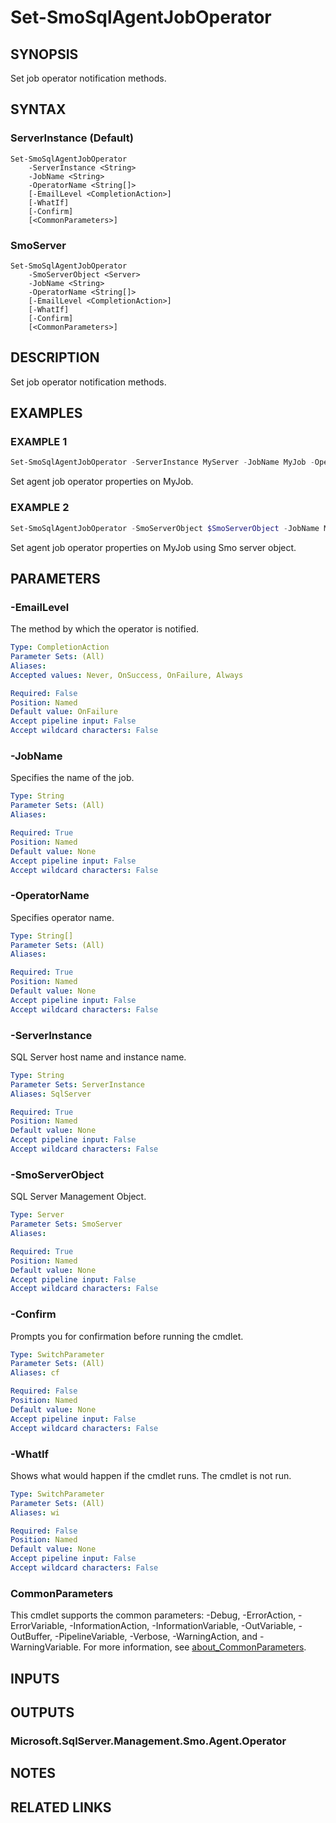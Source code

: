 ﻿---
external help file: SQLServerAgentTools-help.xml
Module Name: SQLServerAgentTools
online version:
schema: 2.0.0
---

# Set-SmoSqlAgentJobOperator

## SYNOPSIS
Set job operator notification methods.

## SYNTAX

### ServerInstance (Default)
```
Set-SmoSqlAgentJobOperator
	-ServerInstance <String>
	-JobName <String>
	-OperatorName <String[]>
	[-EmailLevel <CompletionAction>]
	[-WhatIf]
	[-Confirm]
	[<CommonParameters>]
```

### SmoServer
```
Set-SmoSqlAgentJobOperator
	-SmoServerObject <Server>
	-JobName <String>
	-OperatorName <String[]>
	[-EmailLevel <CompletionAction>]
	[-WhatIf]
	[-Confirm]
	[<CommonParameters>]
```

## DESCRIPTION
Set job operator notification methods.

## EXAMPLES

### EXAMPLE 1
```powershell
Set-SmoSqlAgentJobOperator -ServerInstance MyServer -JobName MyJob -OperatorName MyOperator -EmailLevel OnFailure
```

Set agent job operator properties on MyJob.

### EXAMPLE 2
```powershell
Set-SmoSqlAgentJobOperator -SmoServerObject $SmoServerObject -JobName MyJob -OperatorName MyOperator -EmailLevel OnFailure
```

Set agent job operator properties on MyJob using Smo server object.

## PARAMETERS

### -EmailLevel
The method by which the operator is notified.

```yaml
Type: CompletionAction
Parameter Sets: (All)
Aliases:
Accepted values: Never, OnSuccess, OnFailure, Always

Required: False
Position: Named
Default value: OnFailure
Accept pipeline input: False
Accept wildcard characters: False
```

### -JobName
Specifies the name of the job.

```yaml
Type: String
Parameter Sets: (All)
Aliases:

Required: True
Position: Named
Default value: None
Accept pipeline input: False
Accept wildcard characters: False
```

### -OperatorName
Specifies operator name.

```yaml
Type: String[]
Parameter Sets: (All)
Aliases:

Required: True
Position: Named
Default value: None
Accept pipeline input: False
Accept wildcard characters: False
```

### -ServerInstance
SQL Server host name and instance name.

```yaml
Type: String
Parameter Sets: ServerInstance
Aliases: SqlServer

Required: True
Position: Named
Default value: None
Accept pipeline input: False
Accept wildcard characters: False
```

### -SmoServerObject
SQL Server Management Object.

```yaml
Type: Server
Parameter Sets: SmoServer
Aliases:

Required: True
Position: Named
Default value: None
Accept pipeline input: False
Accept wildcard characters: False
```

### -Confirm
Prompts you for confirmation before running the cmdlet.

```yaml
Type: SwitchParameter
Parameter Sets: (All)
Aliases: cf

Required: False
Position: Named
Default value: None
Accept pipeline input: False
Accept wildcard characters: False
```

### -WhatIf
Shows what would happen if the cmdlet runs.
The cmdlet is not run.

```yaml
Type: SwitchParameter
Parameter Sets: (All)
Aliases: wi

Required: False
Position: Named
Default value: None
Accept pipeline input: False
Accept wildcard characters: False
```

### CommonParameters
This cmdlet supports the common parameters: -Debug, -ErrorAction, -ErrorVariable, -InformationAction, -InformationVariable, -OutVariable, -OutBuffer, -PipelineVariable, -Verbose, -WarningAction, and -WarningVariable. For more information, see [about_CommonParameters](http://go.microsoft.com/fwlink/?LinkID=113216).

## INPUTS

## OUTPUTS

### Microsoft.SqlServer.Management.Smo.Agent.Operator

## NOTES

## RELATED LINKS
